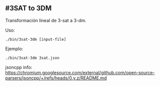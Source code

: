 #3SAT to 3DM
---

Transformación lineal de 3-sat a 3-dm.

Uso:

```
./bin/3sat-3dm [input-file]
```

Ejemplo:

```
./bin/3sat-3dm 3sat.json
```

jsoncpp info:
https://chromium.googlesource.com/external/github.com/open-source-parsers/jsoncpp/+/refs/heads/0.y.z/README.md 
